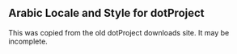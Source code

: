 ## Arabic Locale and Style for dotProject
This was copied from the old dotProject downloads site.  It may be incomplete.
